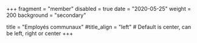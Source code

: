 +++
fragment = "member"
disabled = true
date = "2020-05-25"
weight = 200
background = "secondary"

title = "Employés communaux"
#title_align = "left" # Default is center, can be left, right or center
+++

